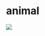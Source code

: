# animal

![](https://www.dailysabah.com/life/2018/05/23/horses-the-wings-of-mankind?gallery_image=undefined#big)
